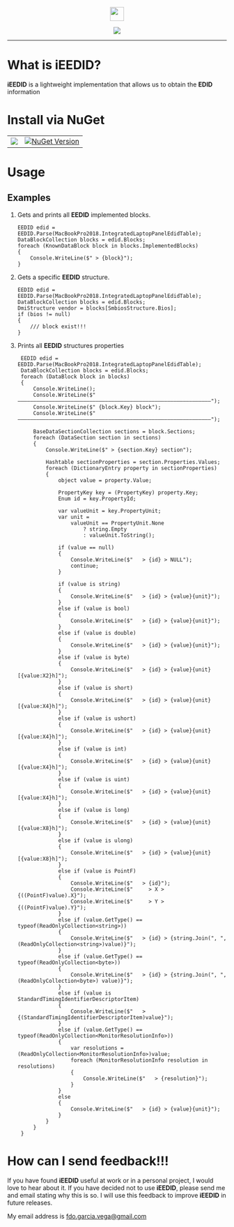 ﻿<p align="center">
  <img src="https://cdn.rawgit.com/iAJTin/iEEDID/master/nuget/iSMBIOS.png"  
       height="32">
</p>
<p align="center">
  <a href="https://github.com/iAJTin/iEEDID">
    <img src="https://img.shields.io/badge/iTin-iEEDID-green.svg?style=flat"/>
  </a>
</p>

***

# What is iEEDID?
**iEEDID** is a lightweight implementation that allows us to obtain the **EDID** information


# Install via NuGet

<table>
  <tr>
    <td>
      <a href="https://github.com/iAJTin/iEEID/tree/master/src/iTin.Core.Hardware">
        <img src="https://img.shields.io/badge/-iEEID-green.svg?style=flat"/>
      </a>
    </td>
    <td>
      <a href="https://www.nuget.org/packages/iEEID/">
        <img alt="NuGet Version" 
             src="https://img.shields.io/nuget/v/iEEID.svg" /> 
      </a>
    </td>  
  </tr>
</table>

# Usage

## Examples

1. Gets and prints all **EEDID** implemented blocks.


       EEDID edid = EEDID.Parse(MacBookPro2018.IntegratedLaptopPanelEdidTable);
       DataBlockCollection blocks = edid.Blocks;
       foreach (KnownDataBlock block in blocks.ImplementedBlocks)
       {
           Console.WriteLine($" > {block}");
       }

2. Gets a specific **EEDID** structure.


       EEDID edid = EEDID.Parse(MacBookPro2018.IntegratedLaptopPanelEdidTable);
       DataBlockCollection blocks = edid.Blocks;
       DmiStructure vendor = blocks[SmbiosStructure.Bios];
       if (bios != null)
       {
           /// block exist!!!
       }

3. Prints all **EEDID** structures properties

		EEDID edid = EEDID.Parse(MacBookPro2018.IntegratedLaptopPanelEdidTable);
		DataBlockCollection blocks = edid.Blocks;
		foreach (DataBlock block in blocks)
		{
			Console.WriteLine();
			Console.WriteLine($" ——————————————————————————————————————————————————————————————");
			Console.WriteLine($" {block.Key} block");
			Console.WriteLine($" ——————————————————————————————————————————————————————————————");

			BaseDataSectionCollection sections = block.Sections;
			foreach (DataSection section in sections)
			{
				Console.WriteLine($" > {section.Key} section");

				Hashtable sectionProperties = section.Properties.Values;
				foreach (DictionaryEntry property in sectionProperties)
				{
					object value = property.Value;

					PropertyKey key = (PropertyKey) property.Key;
					Enum id = key.PropertyId;

					var valueUnit = key.PropertyUnit;
					var unit =
						valueUnit == PropertyUnit.None
							? string.Empty
							: valueUnit.ToString();

					if (value == null)
					{
						Console.WriteLine($"   > {id} > NULL");
						continue;
					}

					if (value is string)
					{
						Console.WriteLine($"   > {id} > {value}{unit}");
					}
					else if (value is bool)
					{
						Console.WriteLine($"   > {id} > {value}{unit}");
					}
					else if (value is double)
					{
						Console.WriteLine($"   > {id} > {value}{unit}");
					}
					else if (value is byte)
					{
						Console.WriteLine($"   > {id} > {value}{unit} [{value:X2}h]");
					}
					else if (value is short)
					{
						Console.WriteLine($"   > {id} > {value}{unit} [{value:X4}h]");
					}
					else if (value is ushort)
					{
						Console.WriteLine($"   > {id} > {value}{unit} [{value:X4}h]");
					}
					else if (value is int)
					{
						Console.WriteLine($"   > {id} > {value}{unit} [{value:X4}h]");
					}
					else if (value is uint)
					{
						Console.WriteLine($"   > {id} > {value}{unit} [{value:X4}h]");
					}
					else if (value is long)
					{
						Console.WriteLine($"   > {id} > {value}{unit} [{value:X8}h]");
					}
					else if (value is ulong)
					{
						Console.WriteLine($"   > {id} > {value}{unit} [{value:X8}h]");
					}
					else if (value is PointF)
					{
						Console.WriteLine($"   > {id}");
						Console.WriteLine($"     > X > {((PointF)value).X}");
						Console.WriteLine($"     > Y > {((PointF)value).Y}");
					}
					else if (value.GetType() == typeof(ReadOnlyCollection<string>))
					{
						Console.WriteLine($"   > {id} > {string.Join(", ", (ReadOnlyCollection<string>)value)}");
					}
					else if (value.GetType() == typeof(ReadOnlyCollection<byte>))
					{
						Console.WriteLine($"   > {id} > {string.Join(", ",(ReadOnlyCollection<byte>) value)}");
					}
					else if (value is StandardTimingIdentifierDescriptorItem)
					{
						Console.WriteLine($"   > {(StandardTimingIdentifierDescriptorItem)value}");
					}
					else if (value.GetType() == typeof(ReadOnlyCollection<MonitorResolutionInfo>))
					{
						var resolutions = (ReadOnlyCollection<MonitorResolutionInfo>)value;
						foreach (MonitorResolutionInfo resolution in resolutions)
						{
							Console.WriteLine($"   > {resolution}");
						}
					}
					else
					{
						Console.WriteLine($"   > {id} > {value}{unit}");
					}
				}
			}
		}

# How can I send feedback!!!

If you have found **iEEDID** useful at work or in a personal project, I would love to hear about it. If you have decided not to use **iEEDID**, please send me and email stating why this is so. I will use this feedback to improve **iEEDID** in future releases.

My email address is fdo.garcia.vega@gmail.com
